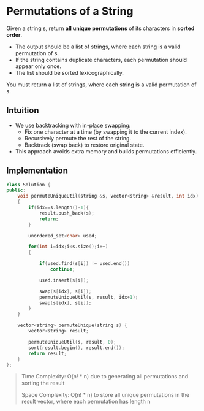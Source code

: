 # Permutations of a String

Given a string s, return **all unique permutations** of its characters in **sorted order**.
- The output should be a list of strings, where each string is a valid permutation of s.
- If the string contains duplicate characters, each permutation should appear only once.
- The list should be sorted lexicographically.

You must return a list of strings, where each string is a valid permutation of s.

## Intuition

- We use backtracking with in-place swapping:
  - Fix one character at a time (by swapping it to the current index). 
  - Recursively permute the rest of the string. 
  - Backtrack (swap back) to restore original state.
- This approach avoids extra memory and builds permutations efficiently.

## Implementation

```cpp
class Solution {
public:
    void permuteUniqueUtil(string &s, vector<string> &result, int idx)
    {
        if(idx==s.length()-1){
            result.push_back(s);
            return;
        }

        unordered_set<char> used;

        for(int i=idx;i<s.size();i++)
        {

            if(used.find(s[i]) != used.end())
                continue;

            used.insert(s[i]);

            swap(s[idx], s[i]);
            permuteUniqueUtil(s, result, idx+1);
            swap(s[idx], s[i]);
        }
    }

    vector<string> permuteUnique(string s) {
        vector<string> result;

        permuteUniqueUtil(s, result, 0);
        sort(result.begin(), result.end());
        return result;
    }
};

```

> Time Complexity: O(n! * n) due to generating all permutations and sorting the result
> 
> Space Complexity: O(n! * n) to store all unique permutations in the result vector, where each permutation has length n